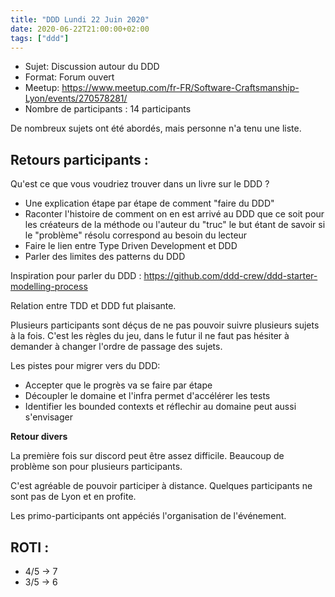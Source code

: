 ```yaml
---
title: "DDD Lundi 22 Juin 2020"
date: 2020-06-22T21:00:00+02:00
tags: ["ddd"]
---
```

- Sujet: Discussion autour du DDD
- Format: Forum ouvert
- Meetup: https://www.meetup.com/fr-FR/Software-Craftsmanship-Lyon/events/270578281/
- Nombre de participants : 14 participants

De nombreux sujets ont été abordés, mais personne n'a tenu une liste.

## Retours participants :

Qu'est ce que vous voudriez trouver dans un livre sur le DDD ?

- Une explication étape par étape de comment "faire du DDD"
- Raconter l'histoire de comment on en est arrivé au DDD que ce soit pour les créateurs de la méthode ou l'auteur du "truc" le but étant de savoir si le "problème" résolu correspond au besoin du lecteur
- Faire le lien entre Type Driven Development et DDD
- Parler des limites des patterns du DDD

Inspiration pour parler du DDD : https://github.com/ddd-crew/ddd-starter-modelling-process

Relation entre TDD et DDD fut plaisante.

Plusieurs participants sont déçus de ne pas pouvoir suivre plusieurs sujets à la fois. C'est les règles du jeu, dans le futur il ne faut pas hésiter à demander à changer l'ordre de passage des sujets.

Les pistes pour migrer vers du DDD:

- Accepter que le progrès va se faire par étape
- Découpler le domaine et l'infra permet d'accélérer les tests
- Identifier les bounded contexts et réflechir au domaine peut aussi s'envisager

**Retour divers**

La première fois sur discord peut être assez difficile. Beaucoup de problème son pour plusieurs participants.

C'est agréable de pouvoir participer à distance. Quelques participants ne sont pas de Lyon et en profite.

Les primo-participants ont appéciés l'organisation de l'événement.

## ROTI :

- 4/5 -> 7
- 3/5 -> 6
